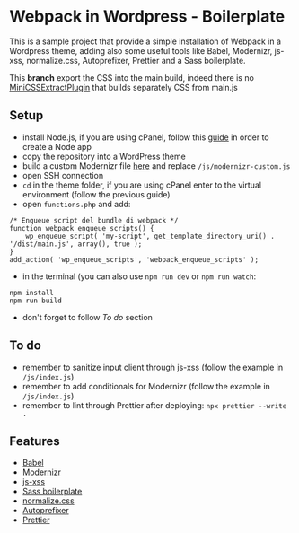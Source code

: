 # Webpack in Wordpress - Boilerplate

This is a sample project that provide a simple installation of Webpack in a Wordpress theme, adding also some useful tools like Babel, Modernizr, js-xss, normalize.css, Autoprefixer, Prettier and a Sass boilerplate.

This **branch** export the CSS into the main build, indeed there is no [MiniCSSExtractPlugin](https://www.npmjs.com/package/mini-css-extract-plugin) that builds separately CSS from main.js


## Setup 

- install Node.js, if you are using cPanel, follow this [guide](https://www.a2hosting.com/kb/cpanel/cpanel-software/create-application-with-nodejs-selector) in order to create a Node app
- copy the repository into a WordPress theme
- build a custom Modernizr file [here](https://modernizr.com/download?setclasses) and replace `/js/modernizr-custom.js`
- open SSH connection
- `cd` in the theme folder, if you are using cPanel enter to the virtual environment (follow the previous guide)
- open `functions.php` and add:
```
/* Enqueue script del bundle di webpack */ 
function webpack_enqueue_scripts() {
	wp_enqueue_script( 'my-script', get_template_directory_uri() . '/dist/main.js', array(), true );
}
add_action( 'wp_enqueue_scripts', 'webpack_enqueue_scripts' );
```
- in the terminal (you can also use `npm run dev` or `npm run watch`:
```
npm install
npm run build
```
- don't forget to follow *To do* section


## To do
- remember to sanitize input client through js-xss (follow the example in `/js/index.js`)
- remember to add conditionals for Modernizr (follow the example in `/js/index.js`)
- remember to lint through Prettier after deploying: `npx prettier --write .`


## Features

- [Babel](https://github.com/babel/babel) 
- [Modernizr](https://github.com/Modernizr/Modernizr)
- [js-xss](https://github.com/leizongmin/js-xss)
- [Sass boilerplate](https://github.com/KittyGiraudel/sass-boilerplate)
- [normalize.css](https://github.com/necolas/normalize.css)
- [Autoprefixer](https://github.com/postcss/autoprefixer)
- [Prettier](https://github.com/prettier/prettier)
